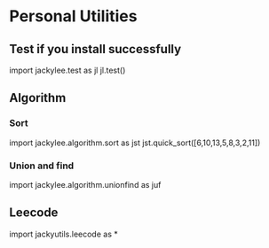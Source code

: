 # Personal Utilities

## Test if you install successfully

import jackylee.test as jl
jl.test()

## Algorithm

### Sort

import jackylee.algorithm.sort as jst
jst.quick_sort([6,10,13,5,8,3,2,11])

### Union and find

import jackylee.algorithm.unionfind as juf

## Leecode

import jackyutils.leecode as *
